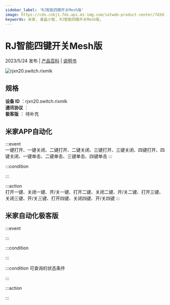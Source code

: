 ```yaml
---
sidebar_label: 'RJ智能四键开关Mesh版'
image: https://cdn.cnbj1.fds.api.mi-img.com/iotweb-product-center/7d3d321affb8997e829d79e71996a059_1680519740353.png?GalaxyAccessKeyId=AKVGLQWBOVIRQ3XLEW&Expires=9223372036854775807&Signature=2Sn1WC1qyzhXT5ADr+y9qfyjOlA=
keywords: 米家, 睿晶小智, RJ智能四键开关Mesh版, 
---
```

# RJ智能四键开关Mesh版

2023/5/24 发布 | [产品百科](https://home.mi.com/webapp/content/baike/product/index.html?model=rjxn20.switch.rixmlk/) | [说明书](https://home.mi.com/views/introduction.html?model=rjxn20.switch.rixmlk&region=cn)

![rjxn20.switch.rixmlk](https://cdn.cnbj1.fds.api.mi-img.com/iotweb-product-center/7d3d321affb8997e829d79e71996a059_1680519740353.png?GalaxyAccessKeyId=AKVGLQWBOVIRQ3XLEW&Expires=9223372036854775807&Signature=2Sn1WC1qyzhXT5ADr+y9qfyjOlA=)

## 规格  
> 
**设备 ID** ：rjxn20.switch.rixmlk  
**通讯协议** ：  
**极客版**  ： 待补充 


## 米家APP自动化  

:::event  
一键打开、一键关闭、二键打开、二键关闭、三键打开、三键关闭、四键打开、四键关闭、一键单击、二键单击、三键单击、四键单击
:::

:::condition  

:::

:::action   
打开一键、关闭一键、开/关一键、打开二键、关闭二键、开/关二键、打开三键、关闭三键、开/关三键、打开四键、关闭四键、开/关四键
:::

## 米家自动化极客版  

:::event  

:::

:::condition  

:::

:::condition 可查询的状态条件  

:::

:::action  

:::

        

